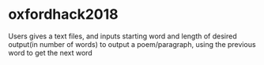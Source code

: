 # oxfordhack2018
Users gives a text files, and inputs starting word and length of desired output(in number of words) to output a poem/paragraph, using the previous word to get the next word

